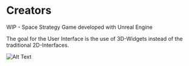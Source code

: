 # Creators
WIP - Space Strategy Game developed with Unreal Engine

The goal for the User Interface is the use of 3D-Widgets instead of the traditional 2D-Interfaces. 

![Alt Text](https://drive.google.com/open?id=10PJPsTpcvClCmiPJ3LBiQPodLCWTvEVn)
